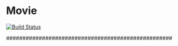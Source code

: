 # Movie

[![Build Status](https://cloud.drone.io/api/badges/peeramethaw/Movie/status.svg)](https://cloud.drone.io/peeramethaw/Movie)

###################################################
